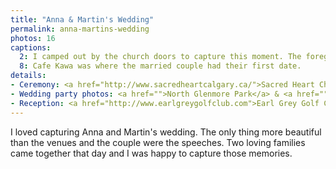 ```yaml
---
title: "Anna & Martin's Wedding"
permalink: anna-martins-wedding
photos: 16
captions:
  2: I camped out by the church doors to capture this moment. The foreground sets the mood of this photo, we are sneaking a peek of Anna preparing for the biggest moment of her life.
  8: Cafe Kawa was where the married couple had their first date.
details:
- Ceremony: <a href="http://www.sacredheartcalgary.ca/">Sacred Heart Church</a>
- Wedding party photos: <a href="">North Glenmore Park</a> & <a href="">Cafe Kawa & Area</a>
- Reception: <a href="http://www.earlgreygolfclub.com">Earl Grey Golf Club</a>
---
```

I loved capturing Anna and Martin's wedding. The only thing more beautiful than the venues and the couple were the speeches. Two loving families came together that day and I was happy to capture those memories.